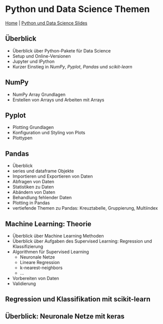 # Python und Data Science Themen

[Home](./index.html) | [Python und Data Science Slides](./python-data-science-slides-de.html)

## Überblick

- Überblick über Python-Pakete für Data Science
- Setup und Online-Versionen
- Jupyter und IPython
- Kurzer Einstieg in _NumPy_, _Pyplot_, _Pandas_ und _scikit-learn_

## NumPy

- NumPy Array Grundlagen
- Erstellen von Arrays und Arbeiten mit Arrays

## Pyplot

- Plotting Grundlagen
- Konfiguration und Styling von Plots
- Plottypen

## Pandas

- Überblick
- series und dataframe Objekte
- Importieren und Exportieren von Daten
- Abfragen von Daten
- Statistiken zu Daten
- Abändern von Daten
- Behandlung fehlender Daten
- Plotting in Pandas
- vertiefende Themen zu Pandas: Kreuztabelle, Gruppierung, Multiindex

## Machine Learning: Theorie

- Überblick über Machine Learning Methoden
- Überblick über Aufgaben des Supervised Learning: Regression und Klassifizierung
- Algorithmen für Supervised Learning
  - Neuronale Netze
  - Lineare Regression
  - k-nearest-neighbors
  - ...
- Vorbereiten von Daten
- Validierung

## Regression und Klassifikation mit scikit-learn

## Überblick: Neuronale Netze mit keras
